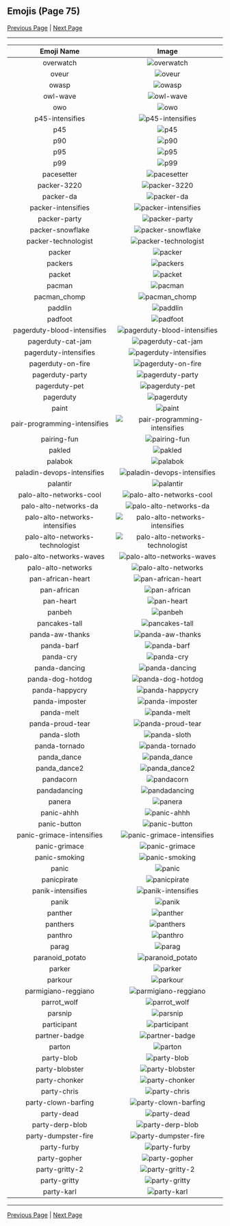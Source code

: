 
## Emojis (Page 75)

[Previous Page](/docs/hc/page-o-0074.md)
  | [Next Page](/docs/hc/page-p-0076.md)

<hr />

|Emoji Name|Image|
| :-: | :-: |
|overwatch| ![overwatch](/emojis/hc/overwatch.png)|
|oveur| ![oveur](/emojis/hc/oveur.jpg)|
|owasp| ![owasp](/emojis/hc/owasp.png)|
|owl-wave| ![owl-wave](/emojis/hc/owl-wave.png)|
|owo| ![owo](/emojis/hc/owo.jpg)|
|p45-intensifies| ![p45-intensifies](/emojis/hc/p45-intensifies.gif)|
|p45| ![p45](/emojis/hc/p45.png)|
|p90| ![p90](/emojis/hc/p90.png)|
|p95| ![p95](/emojis/hc/p95.png)|
|p99| ![p99](/emojis/hc/p99.png)|
|pacesetter| ![pacesetter](/emojis/hc/pacesetter.png)|
|packer-3220| ![packer-3220](/emojis/hc/packer-3220.png)|
|packer-da| ![packer-da](/emojis/hc/packer-da.png)|
|packer-intensifies| ![packer-intensifies](/emojis/hc/packer-intensifies.gif)|
|packer-party| ![packer-party](/emojis/hc/packer-party.gif)|
|packer-snowflake| ![packer-snowflake](/emojis/hc/packer-snowflake.png)|
|packer-technologist| ![packer-technologist](/emojis/hc/packer-technologist.png)|
|packer| ![packer](/emojis/hc/packer.png)|
|packers| ![packers](/emojis/hc/packers.png)|
|packet| ![packet](/emojis/hc/packet.png)|
|pacman| ![pacman](/emojis/hc/pacman.png)|
|pacman_chomp| ![pacman_chomp](/emojis/hc/pacman_chomp.gif)|
|paddlin| ![paddlin](/emojis/hc/paddlin.png)|
|padfoot| ![padfoot](/emojis/hc/padfoot.png)|
|pagerduty-blood-intensifies| ![pagerduty-blood-intensifies](/emojis/hc/pagerduty-blood-intensifies.gif)|
|pagerduty-cat-jam| ![pagerduty-cat-jam](/emojis/hc/pagerduty-cat-jam.gif)|
|pagerduty-intensifies| ![pagerduty-intensifies](/emojis/hc/pagerduty-intensifies.gif)|
|pagerduty-on-fire| ![pagerduty-on-fire](/emojis/hc/pagerduty-on-fire.gif)|
|pagerduty-party| ![pagerduty-party](/emojis/hc/pagerduty-party.gif)|
|pagerduty-pet| ![pagerduty-pet](/emojis/hc/pagerduty-pet.gif)|
|pagerduty| ![pagerduty](/emojis/hc/pagerduty.png)|
|paint| ![paint](/emojis/hc/paint.png)|
|pair-programming-intensifies| ![pair-programming-intensifies](/emojis/hc/pair-programming-intensifies.gif)|
|pairing-fun| ![pairing-fun](/emojis/hc/pairing-fun.png)|
|pakled| ![pakled](/emojis/hc/pakled.jpg)|
|palabok| ![palabok](/emojis/hc/palabok.png)|
|paladin-devops-intensifies| ![paladin-devops-intensifies](/emojis/hc/paladin-devops-intensifies.gif)|
|palantir| ![palantir](/emojis/hc/palantir.png)|
|palo-alto-networks-cool| ![palo-alto-networks-cool](/emojis/hc/palo-alto-networks-cool.png)|
|palo-alto-networks-da| ![palo-alto-networks-da](/emojis/hc/palo-alto-networks-da.png)|
|palo-alto-networks-intensifies| ![palo-alto-networks-intensifies](/emojis/hc/palo-alto-networks-intensifies.gif)|
|palo-alto-networks-technologist| ![palo-alto-networks-technologist](/emojis/hc/palo-alto-networks-technologist.png)|
|palo-alto-networks-waves| ![palo-alto-networks-waves](/emojis/hc/palo-alto-networks-waves.gif)|
|palo-alto-networks| ![palo-alto-networks](/emojis/hc/palo-alto-networks.png)|
|pan-african-heart| ![pan-african-heart](/emojis/hc/pan-african-heart.png)|
|pan-african| ![pan-african](/emojis/hc/pan-african.png)|
|pan-heart| ![pan-heart](/emojis/hc/pan-heart.png)|
|panbeh| ![panbeh](/emojis/hc/panbeh.png)|
|pancakes-tall| ![pancakes-tall](/emojis/hc/pancakes-tall.png)|
|panda-aw-thanks| ![panda-aw-thanks](/emojis/hc/panda-aw-thanks.png)|
|panda-barf| ![panda-barf](/emojis/hc/panda-barf.png)|
|panda-cry| ![panda-cry](/emojis/hc/panda-cry.png)|
|panda-dancing| ![panda-dancing](/emojis/hc/panda-dancing.gif)|
|panda-dog-hotdog| ![panda-dog-hotdog](/emojis/hc/panda-dog-hotdog.png)|
|panda-happycry| ![panda-happycry](/emojis/hc/panda-happycry.png)|
|panda-imposter| ![panda-imposter](/emojis/hc/panda-imposter.png)|
|panda-melt| ![panda-melt](/emojis/hc/panda-melt.png)|
|panda-proud-tear| ![panda-proud-tear](/emojis/hc/panda-proud-tear.png)|
|panda-sloth| ![panda-sloth](/emojis/hc/panda-sloth.png)|
|panda-tornado| ![panda-tornado](/emojis/hc/panda-tornado.png)|
|panda_dance| ![panda_dance](/emojis/hc/panda_dance.gif)|
|panda_dance2| ![panda_dance2](/emojis/hc/panda_dance2.gif)|
|pandacorn| ![pandacorn](/emojis/hc/pandacorn.png)|
|pandadancing| ![pandadancing](/emojis/hc/pandadancing.gif)|
|panera| ![panera](/emojis/hc/panera.gif)|
|panic-ahhh| ![panic-ahhh](/emojis/hc/panic-ahhh.gif)|
|panic-button| ![panic-button](/emojis/hc/panic-button.png)|
|panic-grimace-intensifies| ![panic-grimace-intensifies](/emojis/hc/panic-grimace-intensifies.gif)|
|panic-grimace| ![panic-grimace](/emojis/hc/panic-grimace.png)|
|panic-smoking| ![panic-smoking](/emojis/hc/panic-smoking.png)|
|panic| ![panic](/emojis/hc/panic.jpg)|
|panicpirate| ![panicpirate](/emojis/hc/panicpirate.gif)|
|panik-intensifies| ![panik-intensifies](/emojis/hc/panik-intensifies.gif)|
|panik| ![panik](/emojis/hc/panik.png)|
|panther| ![panther](/emojis/hc/panther.png)|
|panthers| ![panthers](/emojis/hc/panthers.png)|
|panthro| ![panthro](/emojis/hc/panthro.png)|
|parag| ![parag](/emojis/hc/parag.png)|
|paranoid_potato| ![paranoid_potato](/emojis/hc/paranoid_potato.jpg)|
|parker| ![parker](/emojis/hc/parker.png)|
|parkour| ![parkour](/emojis/hc/parkour.png)|
|parmigiano-reggiano| ![parmigiano-reggiano](/emojis/hc/parmigiano-reggiano.jpg)|
|parrot_wolf| ![parrot_wolf](/emojis/hc/parrot_wolf.gif)|
|parsnip| ![parsnip](/emojis/hc/parsnip.png)|
|participant| ![participant](/emojis/hc/participant.png)|
|partner-badge| ![partner-badge](/emojis/hc/partner-badge.png)|
|parton| ![parton](/emojis/hc/parton.png)|
|party-blob| ![party-blob](/emojis/hc/party-blob.gif)|
|party-blobster| ![party-blobster](/emojis/hc/party-blobster.png)|
|party-chonker| ![party-chonker](/emojis/hc/party-chonker.gif)|
|party-chris| ![party-chris](/emojis/hc/party-chris.jpg)|
|party-clown-barfing| ![party-clown-barfing](/emojis/hc/party-clown-barfing.png)|
|party-dead| ![party-dead](/emojis/hc/party-dead.gif)|
|party-derp-blob| ![party-derp-blob](/emojis/hc/party-derp-blob.gif)|
|party-dumpster-fire| ![party-dumpster-fire](/emojis/hc/party-dumpster-fire.gif)|
|party-furby| ![party-furby](/emojis/hc/party-furby.gif)|
|party-gopher| ![party-gopher](/emojis/hc/party-gopher.gif)|
|party-gritty-2| ![party-gritty-2](/emojis/hc/party-gritty-2.gif)|
|party-gritty| ![party-gritty](/emojis/hc/party-gritty.gif)|
|party-karl| ![party-karl](/emojis/hc/party-karl.gif)|

<hr/>

[Previous Page](/docs/hc/page-o-0074.md)
  | [Next Page](/docs/hc/page-p-0076.md)